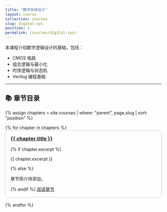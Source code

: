 ```yaml
---
title: "数字系统设计"
layout: course
collection: courses
slug: digital-sys
position: 1
permalink: /courses/digital-sys/
---
```


本课程介绍数字逻辑设计的基础，包括：

- CMOS 电路
- 组合逻辑与最小化
- 时序逻辑与状态机
- Verilog 编程基础

---

## 📚 章节目录

{% assign chapters = site.courses | where: "parent", page.slug | sort: "position" %}

<div class="feature__wrapper">
  {% for chapter in chapters %}
    <div class="feature__item" style="border: 1px solid #ccc; padding: 1rem; border-radius: 0.5rem; margin-bottom: 1rem;">
      <h3 style="margin-top: 0;"><a href="{{ chapter.url | relative_url }}">{{ chapter.title }}</a></h3>
      {% if chapter.excerpt %}
        <p>{{ chapter.excerpt }}</p>
      {% else %}
        <p>章节简介待添加。</p>
      {% endif %}
      <a href="{{ chapter.url | relative_url }}" class="btn btn--primary">阅读章节</a>
    </div>
  {% endfor %}
</div>
